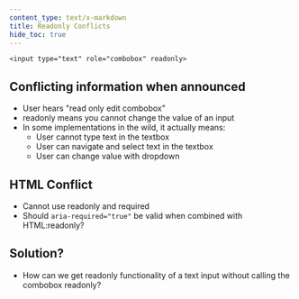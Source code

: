 ```yaml
---
content_type: text/x-markdown
title: Readonly Conflicts
hide_toc: true
---
```


~~~
<input type="text" role="combobox" readonly>
~~~

## Conflicting information when announced

* User hears "read only edit combobox"
* readonly means you cannot change the value of an input
* In some implementations in the wild, it actually means:
    * User cannot type text in the textbox
    * User can navigate and select text in the textbox
    * User can change value with dropdown

## HTML Conflict

* Cannot use readonly and required
* Should `aria-required="true"` be valid when combined with HTML:readonly?

## Solution?

* How can we get readonly functionality of a text input without calling the combobox readonly?